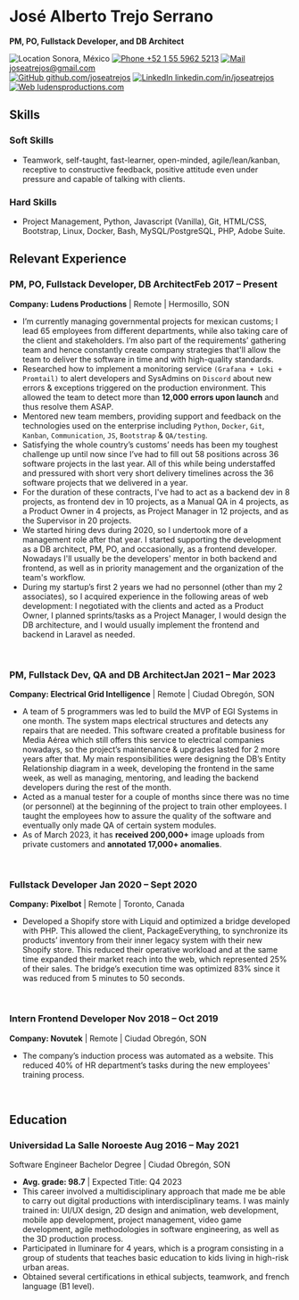 <link rel="stylesheet" type="text/css" href="../common/resume.css">

# José Alberto Trejo Serrano

<span class="info">
<strong>PM, PO, Fullstack Developer, and DB Architect</strong>

![Location](https://www.svgrepo.com/show/502747/location-point.svg) Sonora, México
[![Phone](https://www.svgrepo.com/show/511098/phone.svg) +52 1 55 5962 5213](https://wa.me/+5215559625213)
[![Mail](https://www.svgrepo.com/show/511057/mail.svg) joseatrejos@gmail.com](mailto:joseatrejos@gmail.com)  
[![GitHub](https://www.svgrepo.com/show/507319/github-circle.svg) github.com/joseatrejos](https://github.com/joseatrejos)
[![LinkedIn](https://www.svgrepo.com/show/510045/linkedin.svg) linkedin.com/in/joseatrejos](https://www.linkedin.com/in/joseatrejos/)
[![Web](https://www.svgrepo.com/show/473990/web.svg) ludensproductions.com](https://www.ludensproductions.com)

</span>

## Skills

### Soft Skills

- Teamwork, self-taught, fast-learner, open-minded, agile/lean/kanban, receptive to constructive feedback, positive attitude even under pressure and capable of talking with clients.

### Hard Skills

- Project Management, Python, Javascript (Vanilla), Git, HTML/CSS, Bootstrap, Linux, Docker, Bash, MySQL/PostgreSQL, PHP, Adobe Suite.

## Relevant Experience

### PM, PO, Fullstack Developer, DB Architect<time>Feb 2017 – Present</time>

<location> **Company: Ludens Productions** | Remote | Hermosillo, SON</location>
- I’m currently managing governmental projects for mexican customs; I lead 65 employees from different departments, while also taking care of the client and stakeholders. I‘m also part of the requirements’ gathering team and hence constantly create company strategies that'll allow the team to deliver the software in time and with high-quality standards.
- Researched how to implement a monitoring service `(Grafana + Loki + Promtail)` to alert developers and SysAdmins on `Discord` about new errors & exceptions triggered on the production environment. This allowed the team to detect more than **12,000 errors upon launch** and thus resolve them ASAP.
- Mentored new team members, providing support and feedback on the technologies used on the enterprise including `Python`, `Docker`, `Git`, `Kanban`, `Communication`, `JS`, `Bootstrap` & `QA/testing`.
- Satisfying the whole country’s customs’ needs has been my toughest challenge up until now since I’ve had to fill out 58 positions across 36 software projects in the last year. All of this while being understaffed and pressured with short very short delivery timelines across the 36 software projects that we delivered in a year.
- For the duration of these contracts, I've had to act as a backend dev in 8 projects, as frontend dev in 10 projects, as a Manual QA in 4 projects, as a Product Owner in 4 projects, as Project Manager in 12 projects, and as the Supervisor in 20 projects.
- We started hiring devs during 2020, so I undertook more of a management role after that year. I started supporting the development as a DB architect, PM, PO, and occasionally, as a frontend developer. Nowadays I'll usually be the developers' mentor in both backend and frontend, as well as in priority management and the organization of the team's workflow.
- During my startup’s first 2 years we had no personnel (other than my 2 associates), so I acquired experience in the following areas of web development: I negotiated with the clients and acted as a Product Owner, I planned sprints/tasks as a Project Manager, I would design the DB architecture, and I would usually implement the frontend and backend in Laravel as needed.

<br>

### PM, Fullstack Dev, QA and DB Architect<time>Jan 2021 – Mar 2023</time>
<location> **Company: Electrical Grid Intelligence** | Remote | Ciudad Obregón, SON</location>

- A team of 5 programmers was led to build the MVP of EGI Systems in one month. The system maps electrical structures and detects any repairs that are needed. This software created a profitable business for Media Aérea which still offers this service to electrical companies nowadays, so the project’s maintenance & upgrades lasted for 2 more years after that. My main responsibilities were designing the DB’s Entity Relationship diagram in a week, developing the frontend in the same week, as well as managing, mentoring, and leading the backend developers during the rest of the month.
- Acted as a manual tester for a couple of months since there was no time (or personnel) at the beginning of the project to train other employees. I taught the employees how to assure the quality of the software and eventually only made QA of certain system modules. 
- As of March 2023, it has **received 200,000+** image uploads from private customers and **annotated 17,000+ anomalies**.

<br>

<!-- ### PM for "VEHICLE REGULARIZATION" <time>Mar 2022 – Mar 2022</time>
<location> **Ludens Productions** | Remote | Obregón, SON</location>
- "VEHICLE REGULARIZATION" is a service where customers can do the process of bringing unregistered or irregularly registered vehicles to comply with legal requirements
- Created a module which helps to consume a private government API to retreive vehicle information and parse it to continue the process on the project `Django` platform
- Created a multi-threaded script with `Python` to populate the production database which consumed from a private government API to retrieve  **500,000+** acknowledgment of appointments numbers
- Optimized the already uploaded PDFs size and the new PDFs using a Python library `pdfnetpython` keeping them each one lower than 5MB in size without "losing too much quality"
- Thanks to this project, we helped processing and regulating **more than 1,000,000+** irregular cars
- "CUSTOMS CROSSING NOTICES" is a system where exporters give notice to customs that they will cross with merchandise to be able to present themselves to said customs 
- Created a module using `FastAPI` which accepts both `JSON` or `XML` information that decides automatically which vehicle would be selected for internal workflows, which is used on the own `Django` project and third-party module consumption ensuring compliance with the government's strict regulations and requirements
- Implemented the module inside the `Django` project to consume my module that I mentioned above so the workers could use the module more easily
- This project is still not being used nationally for production, but the goal was to optimize the module that it doesn't exceed more than ~15ms request time, and it is currently under ~4ms 

<br>-->

### Fullstack Developer <time>Jan 2020 – Sept 2020</time>
<location> **Company: Pixelbot** | Remote | Toronto, Canada</location>
- Developed a Shopify store with Liquid and optimized a bridge developed with PHP. This allowed the client, PackageEverything, to synchronize its products’ inventory from their inner legacy system with their new Shopify store. This reduced their operative workload and at the same time expanded their market reach into the web, which represented 25% of their sales. The bridge’s execution time was optimized 83% since it was reduced from 5 minutes to 50 seconds.

<br>

### Intern Frontend Developer <time>Nov 2018 – Oct 2019</time>

<location> **Company: Novutek** | Remote | Ciudad Obregón, SON</location>

- The company’s induction process was automated as a website. This reduced 40% of HR department’s tasks during the new employees' training process.

<br>

## Education

### Universidad La Salle Noroeste <time>Aug 2016 – May 2021</time>

<location> Software Engineer Bachelor Degree | Ciudad Obregón, SON </location>

- **Avg. grade: 98.7** | Expected Title: Q4 2023
- This career involved a multidisciplinary approach that made me be able to carry out digital productions with interdisciplinary teams. I was mainly trained in: UI/UX design, 2D design and animation, web development, mobile app development, project management, video game development, agile methodologies in software engineering, as well as the 3D production process.
- Participated in Iluminare for 4 years, which is a program consisting in a group of students that teaches basic education to kids living in high-risk urban areas.
- Obtained several certifications in ethical subjects, teamwork, and french language (B1 level).
